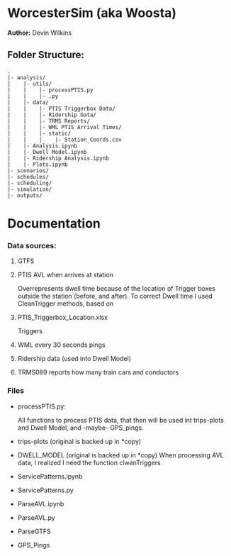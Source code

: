 # WorcesterSim (aka Woosta)
__Author:__ Devin Wilkins

## Folder Structure:
    .
    |- analysis/
    |    |- utils/
    |    |    |- processPTIS.py
    |    |    |- .py
    |    |- data/
    |    |    |- PTIS Triggerbox Data/
    |    |    |- Ridership Data/
    |    |    |- TRMS Reports/
    |    |    |- WML PTIS Arrival Times/
    |    |    |- static/
    |    |    |    |- Station_Coords.csv
    |    |- Analysis.ipynb
    |    |- Dwell Model.ipynb
    |    |- Ridership Analysis.ipynb
    |    |- Plots.ipynb
    |- scenarios/
    |- schedules/
    |- scheduling/
    |- simulation/
    |- outputs/



# Documentation

### __Data sources:__
1. GTFS
2. PTIS AVL when arrives at station

    Overrepresents dwell time because of the location of Trigger boxes outside the station (before, and after).
    To correct Dwell time I used CleanTrigger methods, based on 
3. PTIS_Triggerbox_Location.xlsx

    Triggers

4. WML every 30 seconds pings 
5. Ridership data (used into Dwell Model)
6. TRMS089 reports how many train cars and conductors

### __Files__

* processPTIS.py:

    All functions to process PTIS data, that then will be used int trips-plots and Dwell Model, and -maybe- GPS_pings.

* trips-plots (original is backed up in *copy)
* DWELL_MODEL (original is backed up in *copy)
    When processing AVL data, I realized I need the function clwanTriggers
    

* ServicePatterns.ipynb
* ServicePatterns.py

* ParseAVL.ipynb
* ParseAVL.py
* ParseGTFS
* GPS_Pings



